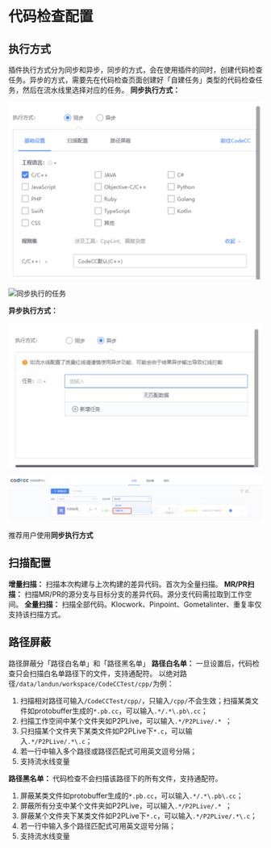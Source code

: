 # 代码检查配置

## 执行方式
插件执行方式分为同步和异步，同步的方式，会在使用插件的同时，创建代码检查任务。异步的方式，需要先在代码检查页面创建好「自建任务」类型的代码检查任务，然后在流水线里选择对应的任务。
**同步执行方式：**

![同步执行方式配置](../../.gitbook/assets/image-codecc-sync-config.png)

![同步执行的任务](../../.gitbook/assets/image-codecc-asynchronize)

**异步执行方式：**

![异步执行方式配置](../../.gitbook/assets/image-codecc-async-config.png)

![异步执行的任务](../../.gitbook/assets/image-codecc-asynchronize.png)

推荐用户使用**同步执行方式**

## 扫描配置
**增量扫描：** 扫描本次构建与上次构建的差异代码。首次为全量扫描。
**MR/PR扫描：** 扫描MR/PR的源分支与目标分支的差异代码。源分支代码需拉取到工作空间。
**全量扫描：** 扫描全部代码。Klocwork、Pinpoint、Gometalinter、重复率仅支持该扫描方式。 

## 路径屏蔽
路径屏蔽分「路径白名单」和「路径黑名单」
**路径白名单：** 一旦设置后，代码检查只会扫描白名单路径下的文件，支持通配符。
以绝对路径`/data/landun/workspace/CodeCCTest/cpp/`为例：
1. 扫描相对路径可输入`/CodeCCTest/cpp/`，只输入`/cpp/`不会生效；扫描某类文件如protobuffer生成的`*.pb.cc`，可以输入`.*/.*\.pb\.cc`；
2. 扫描工作空间中某个文件夹如P2PLive，可以输入`.*/P2PLive/.* `；
3. 只扫描某个文件夹下某类文件如P2PLive下`*.c`，可以输入`.*/P2PLive/.*\.c`；
4. 若一行中输入多个路径或路径匹配式可用英文逗号分隔；
5. 支持流水线变量
   
**路径黑名单：** 代码检查不会扫描该路径下的所有文件，支持通配符。
1. 屏蔽某类文件如protobuffer生成的`*.pb.cc`，可以输入`.*/.*\.pb\.cc`；
2. 屏蔽所有分支中某个文件夹如P2PLive，可以输入`.*/P2PLive/.* `；
3. 屏蔽某个文件夹下某类文件如P2PLive下`*.c`，可以输入`.*/P2PLive/.*\.c`；
4. 若一行中输入多个路径匹配式可用英文逗号分隔；
5. 支持流水线变量